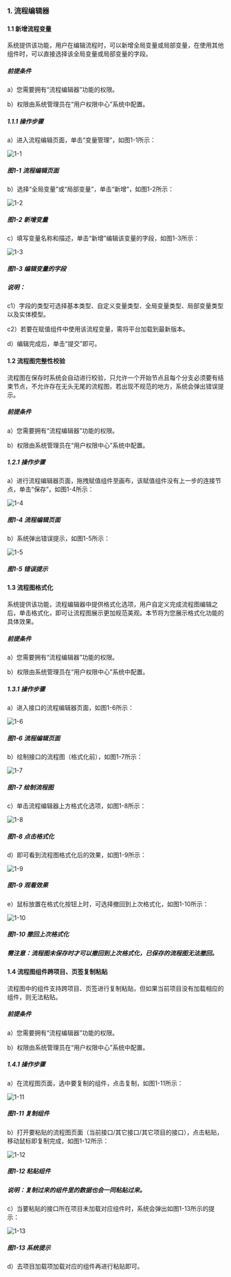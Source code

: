 ### 1. 流程编辑器

#### 1.1 新增流程变量

系统提供该功能，用户在编辑流程时，可以新增全局变量或局部变量，在使用其他组件时，可以直接选择该全局变量或局部变量的字段。

##### 前提条件

a）您需要拥有“流程编辑器”功能的权限。

b）权限由系统管理员在“用户权限中心”系统中配置。

##### 1.1.1 操作步骤

a）进入流程编辑页面，单击“变量管理”，如图1-1所示：

![1-1](https://www.feisuanyz.com/fsimage/zc-image/cz_25_1_01.png)

##### 图1-1 流程编辑页面

b）选择“全局变量”或“局部变量”，单击“新增”，如图1-2所示：

![1-2](https://www.feisuanyz.com/fsimage/zc-image/cz_25_1_02.png)

##### 图1-2 新增变量

c）填写变量名称和描述，单击“新增”编辑该变量的字段，如图1-3所示：

![1-3](https://www.feisuanyz.com/fsimage/zc-image/cz_25_1_03.png)

##### 图1-3 编辑变量的字段

##### 说明：

c1）字段的类型可选择基本类型、自定义变量类型、全局变量类型、局部变量类型以及实体模型。

c2）若要在赋值组件中使用该流程变量，需将平台加载到最新版本。

d）编辑完成后，单击“提交”即可。

#### 1.2 流程图完整性校验

流程图在保存时系统会自动进行校验，只允许一个开始节点且每个分支必须要有结束节点，不允许存在无头无尾的流程图，若出现不规范的地方，系统会弹出错误提示。

##### 前提条件

a）您需要拥有“流程编辑器”功能的权限。

b）权限由系统管理员在“用户权限中心”系统中配置。

##### 1.2.1 操作步骤

a）进行流程编辑器页面，拖拽赋值组件至画布，该赋值组件没有上一步的连接节点，单击“保存”，如图1-4所示：

![1-4](https://www.feisuanyz.com/fsimage/zc-image/cz_25_2_1.png)

##### 图1-4 流程编辑页面

b）系统弹出错误提示，如图1-5所示：

![1-5](https://www.feisuanyz.com/fsimage/zc-image/cz_25_2_2.png)

##### 图1-5 错误提示

#### 1.3 流程图格式化

系统提供该功能，流程编辑器中提供格式化选项，用户自定义完成流程图编辑之后，单击格式化，即可让流程图展示更加规范美观。本节将为您展示格式化功能的具体效果。

##### 前提条件

a）您需要拥有“流程编辑器”功能的权限。

b）权限由系统管理员在“用户权限中心”系统中配置。

##### 1.3.1 操作步骤

a）进入接口的流程编辑器页面，如图1-6所示：

![1-6](https://www.feisuanyz.com/fsimage/zc-image/liuchengbianji/geshihua_0.png)

##### 图1-6 流程编辑页面

b）绘制接口的流程图（格式化前），如图1-7所示：

![1-7](https://www.feisuanyz.com/fsimage/zc-image/liuchengbianji/geshihua_1.png)

##### 图1-7 绘制流程图

c）单击流程编辑器上方格式化选项，如图1-8所示：

![1-8](https://www.feisuanyz.com/fsimage/zc-image/liuchengbianji/geshihua_3.png)

##### 图1-8 点击格式化

d）即可看到流程图格式化后的效果，如图1-9所示：

![1-9](https://www.feisuanyz.com/fsimage/zc-image/liuchengbianji/geshihua_2.png)

##### 图1-9 观看效果

e）鼠标放置在格式化按钮上时，可选择撤回到上次格式化，如图1-10所示：

![1-10](https://www.feisuanyz.com/fsimage/zc-image/liuchengbianji/geshihua_4.png)

##### 图1-10 撤回上次格式化

##### 需注意：流程图未保存时才可以撤回到上次格式化，已保存的流程图无法撤回。

#### 1.4 流程图组件跨项目、页签复制粘贴

流程图中的组件支持跨项目、页签进行复制粘贴，但如果当前项目没有加载相应的组件，则无法粘贴。

##### 前提条件

a）您需要拥有“流程编辑器”功能的权限。

b）权限由系统管理员在“用户权限中心”系统中配置。

##### 1.4.1 操作步骤

a）在流程图页面，选中要复制的组件，点击复制，如图1-11所示：

![1-11](https://www.feisuanyz.com/fsimage/zc-image/liuchengbianji/zujiancopy_1.png)

##### 图1-11 复制组件

b）打开要粘贴的流程图页面（当前接口/其它接口/其它项目的接口），点击粘贴，移动鼠标即复制完成，如图1-12所示：

![1-12](https://www.feisuanyz.com/fsimage/zc-image/liuchengbianji/zujiancopy_2.png)

##### 图1-12 粘贴组件

##### 说明：复制过来的组件里的数据也会一同粘贴过来。

c）当要粘贴的接口所在项目未加载对应组件时，系统会弹出如图1-13所示的提示：

![1-13](https://www.feisuanyz.com/fsimage/zc-image/liuchengbianji/zujiancopy_3.png)

##### 图1-13 系统提示

d）去项目加载项加载对应的组件再进行粘贴即可。

